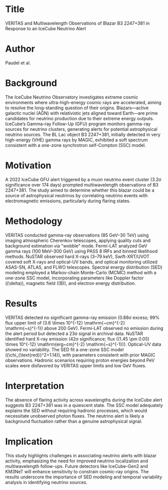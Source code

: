 # Title  
VERITAS and Multiwavelength Observations of Blazar B3 2247+381 in Response to an IceCube Neutrino Alert  

# Author  
Paudel et al.  

# Background  
The IceCube Neutrino Observatory investigates extreme cosmic environments where ultra-high-energy cosmic rays are accelerated, aiming to resolve the long-standing question of their origins. Blazars—active galactic nuclei (AGN) with relativistic jets aligned toward Earth—are prime candidates for neutrino production due to their extreme energy outputs. IceCube’s Gamma-ray Follow-Up (GFU) program monitors gamma-ray sources for neutrino clusters, generating alerts for potential astrophysical neutrino sources. The BL Lac object B3 2247+381, initially detected in very high-energy (VHE) gamma rays by MAGIC, exhibited a soft spectrum consistent with a one-zone synchrotron self-Compton (SSC) model.  

# Motivation  
A 2022 IceCube GFU alert triggered by a muon neutrino event cluster (3.2σ significance over 174 days) prompted multiwavelength observations of B3 2247+381. The study aimed to determine whether this blazar could be a source of astrophysical neutrinos by correlating neutrino events with electromagnetic emissions, particularly during flaring states.  

# Methodology  
VERITAS conducted gamma-ray observations (85 GeV–30 TeV) using imaging atmospheric Cherenkov telescopes, applying quality cuts and background estimation via "wobble" mode. Fermi-LAT analyzed GeV gamma rays (100 MeV–300 GeV) using PASS 8 IRFs and binned likelihood methods. NuSTAR observed hard X-rays (3–79 keV), Swift-XRT/UVOT covered soft X-rays and optical-UV bands, and optical monitoring utilized ASAS-SN, ATLAS, and FLWO telescopes. Spectral energy distribution (SED) modeling employed a Markov-chain Monte-Carlo (MCMC) method with a one-zone SSC model, incorporating parameters like Doppler factor (\(\delta\)), magnetic field (\(B\)), and electron energy distribution.  

# Results  
VERITAS detected no significant gamma-ray emission (0.88σ excess; 99% flux upper limit of \(3.6 \times 10^{-12} \mathrm{~cm}^{-2} \mathrm{~s}^{-1}\) above 200 GeV). Fermi-LAT observed no emission during the alert period but detected a 23σ signal in archival data. NuSTAR identified hard X-ray emission (42σ significance; flux \((1.45 \pm 0.05) \times 10^{-12} \mathrm{erg~cm}^{-2} \mathrm{~s}^{-1}\)). Optical-UV data showed no variability. The SED fit a one-zone SSC model (\(\chi_{\text{red}}^2=1.14\)), with parameters consistent with prior MAGIC observations. Hadronic scenarios requiring proton energies beyond PeV scales were disfavored by VERITAS upper limits and low GeV fluxes.  

# Interpretation  
The absence of flaring activity across wavelengths during the IceCube alert suggests B3 2247+381 was in a quiescent state. The SSC model adequately explains the SED without requiring hadronic processes, which would necessitate unobserved photon fluxes. The neutrino alert is likely a background fluctuation rather than a genuine astrophysical signal.  

# Implication  
This study highlights challenges in associating neutrino alerts with blazar activity, emphasizing the need for improved neutrino localization and multiwavelength follow-ups. Future detectors like IceCube-Gen2 and KM3NeT will enhance sensitivity to constrain cosmic-ray origins. The results underscore the importance of SED modeling and temporal variability analysis in identifying neutrino sources.